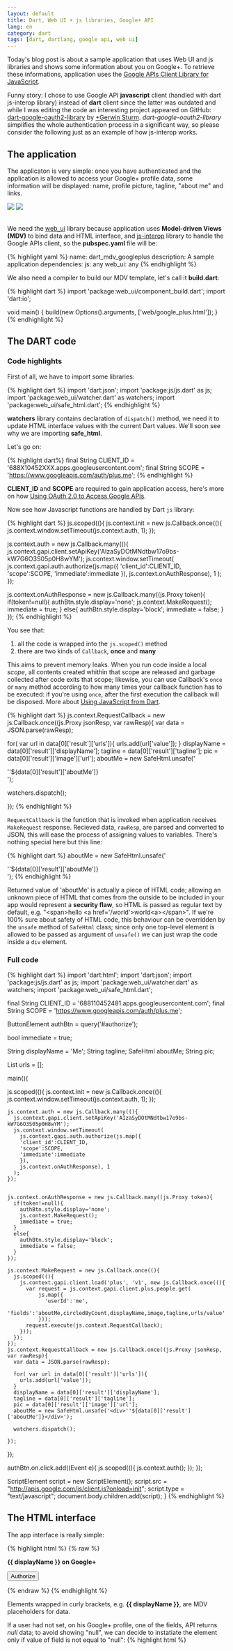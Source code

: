 ```yaml
---
layout: default
title: Dart, Web UI + js libraries, Google+ API
lang: en
category: dart
tags: [dart, dartlang, google api, web ui]
---
```


Today's blog post is about a sample application that uses Web UI and js libraries and shows some information about you on Google+. To retrieve these informations, application uses the [Google APIs Client Library for JavaScript](http://code.google.com/p/google-api-javascript-client/).

Funny story:  I chose to use Google API **javascript** client (handled with dart js-interop library) instead of **dart** client since the latter was outdated and while I was editing the code an interesting project appeared on GitHub: [dart-google-oauth2-library](https://github.com/Scarygami/dart-google-oauth2-library) by [+Gerwin Sturm](https://plus.google.com/112336147904981294875/posts). *dart-google-oauth2-library*  simplifies the whole authentication process in a significant way, so please consider the following just as an example of how js-interop works.

<!--more-->
## The application

The applicaton is very simple: once you have authenticated and the application is allowed to access your Google+ profile data, some information will be displayed: name, profile picture, tagline, "about me" and links.

<div class="row-fluid">
  <img src="/assets/img/posts/dart-mdv-googleplus-1.png">
  <img src="/assets/img/posts/dart-mdv-googleplus-2.png">

</div>
<br/>


We need the [web_ui](https://github.com/dart-lang/web-ui) library because application uses **Model-driven Views (MDV)** to bind data and HTML interface, and [js-interop](https://github.com/dart-lang/js-interop) library to handle the Google APIs client, so the **pubspec.yaml** file will be:

{% highlight yaml %}
name:  dart_mdv_googleplus
description:  A sample application
dependencies:
  js: any
  web_ui: any
{% endhighlight %}


We also need a compiler to build our MDV template, let's call it **build.dart**:

{% highlight dart %}
import 'package:web_ui/component_build.dart';
import 'dart:io';

void main() {
  build(new Options().arguments, ['web/google_plus.html']);
}
{% endhighlight %}

## The DART code



### Code highlights

First of all, we have to import some libraries:

{% highlight dart %}
import 'dart:json';
import 'package:js/js.dart' as js;
import 'package:web_ui/watcher.dart' as watchers;
import 'package:web_ui/safe_html.dart';
{% endhighlight %}

**watchers** library contains declaration of `dispatch()` method, we need it to update HTML interface values with the current Dart values.
We'll soon see why we are importing **safe_html**.

Let's go on:

{% highlight dart%}
final String CLIENT_ID = '688X10452XXX.apps.googleusercontent.com';
final String SCOPE = 'https://www.googleapis.com/auth/plus.me';
{% endhighlight %}

**CLIENT_ID** and **SCOPE** are required to gain application access, here's more on how [Using OAuth 2.0 to Access Google APIs](https://developers.google.com/accounts/docs/OAuth2).

Now see how Javascript functions are handled by Dart `js` library:

{% highlight dart %}
js.scoped((){
js.context.init = new js.Callback.once((){
  js.context.window.setTimeout(js.context.auth, 1);
  });

js.context.auth = new js.Callback.many((){
  js.context.gapi.client.setApiKey('AIzaSyDOtMNdtbw17o9bs-kW7G6O3S05p0H8wYM');
  js.context.window.setTimeout(
    js.context.gapi.auth.authorize(js.map({
    'client_id':CLIENT_ID,
    'scope':SCOPE,
    'immediate':immediate
    }),
    js.context.onAuthResponse), 1
  );
});

js.context.onAuthResponse = new js.Callback.many((js.Proxy token){
  if(token!=null){
    authBtn.style.display='none';
    js.context.MakeRequest();
    immediate = true;
  }
  else{
    authBtn.style.display='block';
    immediate = false;
  }
});
{% endhighlight %}

You see that:

1. all the code is wrapped into the `js.scoped()` method
2. there are two kinds of `Callback`, **once** and **many**

This aims to prevent memory leaks. When you run code inside a local _scope_, all contents created whithin that scope are released and garbage collected after code exits that scope; likewise, you can use Callback's `once` or `many` method according to how many times your callback function has to be executed: if you're using `once`, after the first execution the callback will be disposed. More about [Using JavaScript from Dart](http://www.dartlang.org/articles/js-dart-interop/).

{% highlight dart %}
js.context.RequestCallback = new js.Callback.once((js.Proxy jsonResp, var rawResp){
  var data = JSON.parse(rawResp);

  for( var url in data[0]['result']['urls']){
    urls.add(url['value']);
  }
  displayName = data[0]['result']['displayName'];
  tagline = data[0]['result']['tagline'];
  pic = data[0]['result']['image']['url'];
  aboutMe = new SafeHtml.unsafe('<div>''${data[0]['result']['aboutMe']}</div>');

  watchers.dispatch();

});
{% endhighlight %}

`RequestCallback` is the function that is invoked when application receives `MakeRequest` response. Recieved data, `rawResp`, are parsed and converted to JSON, this will ease the process of assigning values to variables. There's nothing special here but this line:

{% highlight dart %}
aboutMe = new SafeHtml.unsafe('<div>''${data[0]['result']['aboutMe']}</div>');
{% endhighlight %}

Returned value of 'aboutMe' is actually a piece of HTML code; allowing an unknown piece of HTML that comes from the outside to be included in your app would represent a **security flaw**, so HTML is passed as regular text by default, e.g. "&lt;span&gt;hello &lt;a href='/world'&gt;world&lt;a&gt;&lt;/span&gt;".
If we're 100% sure about safety of HTML code, this behaviour can be overridden by the `unsafe` method of `SafeHtml` class; since only one top-level element is allowed to be passed as argument of `unsafe()` we can just wrap the code inside a `div` element.  


### Full code

{% highlight dart %}
import 'dart:html';
import 'dart:json';
import 'package:js/js.dart' as js;
import 'package:web_ui/watcher.dart' as watchers;
import 'package:web_ui/safe_html.dart';

final String CLIENT_ID = '688110452481.apps.googleusercontent.com';
final String SCOPE = 'https://www.googleapis.com/auth/plus.me';

ButtonElement authBtn = query('#authorize');

bool immediate = true;

String displayName = 'Me';
String tagline;
SafeHtml aboutMe;
String pic;

List<String> urls = [];

main(){

  js.scoped((){
    js.context.init = new js.Callback.once((){
      js.context.window.setTimeout(js.context.auth, 1);
      });

    js.context.auth = new js.Callback.many((){
      js.context.gapi.client.setApiKey('AIzaSyDOtMNdtbw17o9bs-kW7G6O3S05p0H8wYM');
      js.context.window.setTimeout(
        js.context.gapi.auth.authorize(js.map({
        'client_id':CLIENT_ID,
        'scope':SCOPE,
        'immediate':immediate
        }),
        js.context.onAuthResponse), 1
      );
    });


    js.context.onAuthResponse = new js.Callback.many((js.Proxy token){
      if(token!=null){
        authBtn.style.display='none';
        js.context.MakeRequest();
        immediate = true;
      }
      else{
        authBtn.style.display='block';
        immediate = false;
      }
    });

    js.context.MakeRequest = new js.Callback.once((){
      js.scoped((){
        js.context.gapi.client.load('plus', 'v1', new js.Callback.once((){
          var request = js.context.gapi.client.plus.people.get(
              js.map({
                'userId':'me',
                'fields':'aboutMe,circledByCount,displayName,image,tagline,urls/value'
              }));
          request.execute(js.context.RequestCallback);
        }));
      });
    });
    js.context.RequestCallback = new js.Callback.once((js.Proxy jsonResp, var rawResp){
      var data = JSON.parse(rawResp);

      for( var url in data[0]['result']['urls']){
        urls.add(url['value']);
      }
      displayName = data[0]['result']['displayName'];
      tagline = data[0]['result']['tagline'];
      pic = data[0]['result']['image']['url'];
      aboutMe = new SafeHtml.unsafe('<div>''${data[0]['result']['aboutMe']}</div>');

      watchers.dispatch();

    });
  });

  authBtn.on.click.add((Event e){
      js.scoped((){
        js.context.auth();
        });
      });

  ScriptElement script = new ScriptElement();
  script.src = "http://apis.google.com/js/client.js?onload=init";
  script.type = "text/javascript";
  document.body.children.add(script);
}
{% endhighlight %}

## The HTML interface

The app interface is really simple:

{% highlight html %}
{% raw %}
<p><b>{{ displayName }} on Google+</b></p>

<template instantiate="if tagline != null">
  <p><em>{{ tagline }}</em></p>
</template>

<button id="authorize">Authorize</button>

<template instantiate="if pic != null">
    <img id="pic" src="{{ pic }}"/>
  </template>

  <template instantiate="if aboutMe != null">
    <div id="about">{{ aboutMe }}</div>
  </template>


<template instantiate="if urls.length != 0 ">
  <ul>
    <template iterate="url in urls">
      <li><a href="{{ url }}">{{ url }}</a></li>
    </template>
  </ul>
</template>
{% endraw %}
{% endhighlight %}


Elements wrapped in curly brackets, e.g. <strong>{{ displayName }}</strong>, are MDV placeholders for data.



If a user had not set, on his Google+ profile, one of the fields, API returns _null_ data; to avoid showing "null", we can decide to instatiate the element only if value of field is not equal to "null":
{% highlight html %}
<template instantiate="if aboutMe != null">
{% endhighlight %}

Last interesting thing to show is how web_ui handles Dart lists:

{% highlight html %}
{% raw %}
<template iterate="url in urls">
  <li><a href="{{ url }}">{{ url }}</a></li>
</template>
{% endraw %}
{% endhighlight %}

You can intuitively read it as: "<em>for each <strong>url</strong> in <strong>urls</strong> do something with <strong>url</strong></em>".

## Demo and source code

You can play with it  following this link (javascript version): [dart-mdv-googleplus](/demo/dart-mdv-googleplus/web/out/google_plus.html)

or get the [code at github](https://github.com/claudiodangelis/dart-mdv-googleplus)
